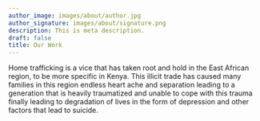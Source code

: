```yaml
---
author_image: images/about/author.jpg
author_signature: images/about/signature.png
description: This is meta description.
draft: false
title: Our Work
---
```


Home trafficking is a vice that has taken root and hold in the East African region, to be more specific in Kenya. This illicit trade has caused many families in this region endless heart ache and separation leading to a generation that is heavily traumatized and unable to cope with this trauma finally leading to degradation of lives in the form of depression and other factors that lead to suicide.